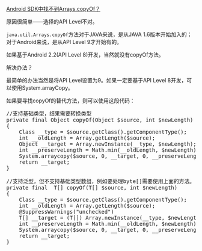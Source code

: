 [Android SDK中找不到Arrays.copyOf？](http://zengrong.net/post/1664.htm)

原因很简单——选择的API Level不对。

`java.util.Arrays.copyOf`方法对于JAVA来说，是从JAVA 1.6版本开始加入的；对于Android来说，是从API Level 9才开始有的。

如果基于Android 2.2(API Level 8)开发，当然就没有copyOf方法。

解决办法？

最简单的办法当然是将API Level设置为9。如果一定要基于API Level 8开发，可以使用System.arrayCopy。

如果要寻找copyOf的替代方法，则可以使用这段代码：

<pre lang="JAVA">
//支持基础类型，结果需要转换类型
private final Object copyOf(Object $source, int $newLength) 
{
	Class<?> __type = $source.getClass().getComponentType();
	int __oldLength = Array.getLength($source);
	Object __target = Array.newInstance(__type, $newLength);
	int __preserveLength = Math.min(__oldLength, $newLength);
	System.arraycopy($source, 0, __target, 0, __preserveLength);
	return __target;
}

//支持泛型，但不支持基础类型数组，例如要处理byte[]需要使用上面的方法。
private final <T> T[] copyOf(T[] $source, int $newLength)
{
	Class<?> __type = $source.getClass().getComponentType();
	int __oldLength = Array.getLength($source);
	@SuppressWarnings("unchecked")
	T[] __target = (T[]) Array.newInstance(__type, $newLength);
	int __preserveLength = Math.min(__oldLength, $newLength);
	System.arraycopy($source, 0, __target, 0, __preserveLength);
	return __target;
}
</pre>
